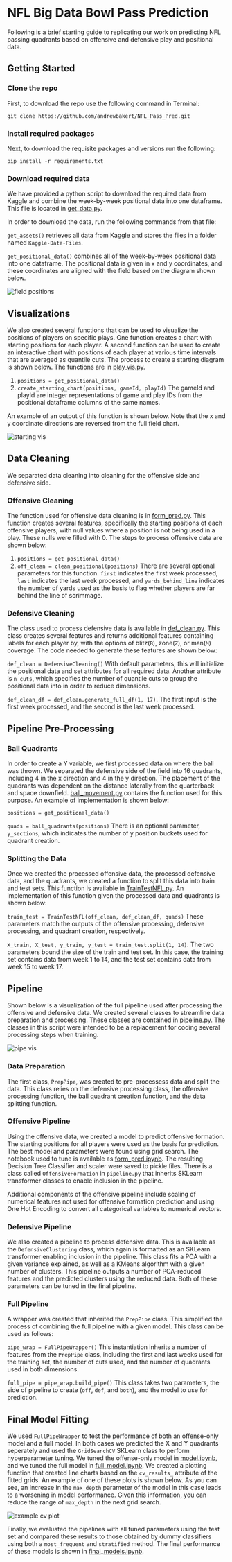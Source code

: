 # NFL Big Data Bowl Pass Prediction

Following is a brief starting guide to replicating our work on predicting NFL passing quadrants based on offensive and defensive play and positional data. 

## Getting Started

### Clone the repo
First, to download the repo use the following command in Terminal: 

`git clone https://github.com/andrewbakert/NFL_Pass_Pred.git`

### Install required packages
Next, to download the requisite packages and versions run the following: 

`pip install -r requirements.txt`

### Download required data
We have provided a python script to download the required data from Kaggle and combine the week-by-week positional data into one dataframe. This file is located in [get_data.py](get_data.py).

In order to download the data, run the following commands from that file:

`get_assets()` retrieves all data from Kaggle and stores the files in a folder named `Kaggle-Data-Files`.

`get_positional_data()` combines all of the week-by-week positional data into one dataframe. The positional data is given in x and y coordinates, and these coordinates are aligned with the field based on the diagram shown below.

![field positions](https://www.googleapis.com/download/storage/v1/b/kaggle-user-content/o/inbox%2F3258%2F820e86013d48faacf33b7a32a15e814c%2FIncreasing%20Dir%20and%20O.png?generation=1572285857588233&alt=media)

## Visualizations
We also created several functions that can be used to visualize the positions of players on specific plays. One function creates a chart with starting positions for each player. A second function can be used to create an interactive chart with positions of each player at various time intervals that are averaged as quantile cuts. The process to create a starting diagram is shown below. The functions are in [play_vis.py](play_vis.py).
1) `positions = get_positional_data()`
2) `create_starting_chart(positions, gameId, playId)` The gameId and playId are integer representations of game and play IDs from the positional dataframe columns of the same names.

An example of an output of this function is shown below. Note that the x and y coordinate directions are reversed from the full field chart.

![starting vis](visualizations/first_play_starting.png)

## Data Cleaning
We separated data cleaning into cleaning for the offensive side and defensive side.

### Offensive Cleaning
The function used for offensive data cleaning is in [form_pred.py](form_pred.py). This function creates several features, specifically the starting positions of each offensive players, with null values where a position is not being used in a play. These nulls were filled with 0. The steps to process offensive data are shown below:
1) `positions = get_positional_data()`
2) `off_clean = clean_positional(positions)` There are several optional parameters for this function. `first` indicates the first week processed, `last` indicates the last week processed, and `yards_behind_line` indicates the number of yards used as the basis to flag whether players are far behind the line of scrimmage.

### Defensive Cleaning
The class used to process defensive data is available in [def_clean.py](def_clean.py). This class creates several features and returns additional features containing labels for each player by, with the options of blitz(`B`), zone(`Z`), or man(`M`) coverage. The code needed to generate these features are shown below:

`def_clean = DefensiveCleaning()` With default parameters, this will initialize the positional data and set attributes for all required data. Another attribute is `n_cuts`, which specifies the number of quantile cuts to group the positional data into in order to reduce dimensions.

`def_clean_df = def_clean.generate_full_df(1, 17)`. The first input is the first week processed, and the second is the last week processed.

## Pipeline Pre-Processing

### Ball Quadrants
In order to create a Y variable, we first processed data on where the ball was thrown. We separated the defensive side of the field into 16 quadrants, including 4 in the x direction and 4 in the y direction. The placement of the quadrants was dependent on the distance laterally from the quarterback and space downfield. [ball_movement.py](ball_movement.py) contains the function used for this purpose. An example of implementation is shown below:

`positions = get_positional_data()`

`quads = ball_quadrants(positions)` There is an optional parameter, `y_sections`, which indicates the number of y position buckets used for quadrant creation.

### Splitting the Data
Once we created the processed offensive data, the processed defensive data, and the quadrants, we created a function to split this data into train and test sets. This function is available in [TrainTestNFL.py](TrainTestNFL.py). An implementation of this function given the processed data and quadrants is shown below:

`train_test = TrainTestNFL(off_clean, def_clean_df, quads)` These parameters match the outputs of the offensive processing, defensive processing, and quadrant creation, respectively.

`X_train, X_test, y_train, y_test = train_test.split(1, 14)`. The two parameters bound the size of the train and test set. In this case, the training set contains data from week 1 to 14, and the test set contains data from week 15 to week 17.

## Pipeline
Shown below is a visualization of the full pipeline used after processing the offensive and defensive data. We created several classes to streamline data preparation and processing. These classes are contained in [pipeline.py](pipeline.py). The classes in this script were intended to be a replacement for coding several processing steps when training. 

![pipe vis](visualizations/final_pipeline_vis.png)

### Data Preparation
The first class, `PrepPipe`, was created to pre-processess data and split the data. This class relies on the defensive processing class, the offensive processing function, the ball quadrant creation function, and the data splitting function.

### Offensive Pipeline
Using the offensive data, we created a model to predict offensive formation. The starting positions for all players were used as the basis for prediction. The best model and parameters were found using grid search. The notebook used to tune is available as [form_pred.ipynb](form_pred.ipynb). The resulting Decision Tree Classifier and scaler were saved to pickle files. There is a class called `OffensiveFormation` in `pipeline.py` that inherits SKLearn transformer classes to enable inclusion in the pipeline. 

Additional components of the offensive pipeline include scaling of numerical features not used for offensive formation prediction and using One Hot Encoding to convert all categorical variables to numerical vectors.

### Defensive Pipeline
We also created a pipeline to process defensive data. This is available as the `DefensiveClustering` class, which again is formatted as an SKLearn transformer enabling inclusion in the pipeline. This class fits a PCA with a given variance explained, as well as a KMeans algorithm with a given number of clusters. This pipeline outputs a number of PCA-reduced features and the predicted clusters using the reduced data. Both of these parameters can be tuned in the final pipeline.

### Full Pipeline
A wrapper was created that inherited the `PrepPipe` class. This simplified the process of combining the full pipeline with a given model. This class can be used as follows:

`pipe_wrap = FullPipeWrapper()` This instantiation inherits a number of features from the `PrepPipe` class, including the first and last weeks used for the training set, the number of cuts used, and the number of quadrants used in both dimensions.

`full_pipe = pipe_wrap.build_pipe()` This class takes two parameters, the side of pipeline to create (`off`, `def`, and `both`), and the model to use for prediction.

## Final Model Fitting
We used `FullPipeWrapper` to test the performance of both an offense-only model and a full model. In both cases we predicted the X and Y quadrants seperately and used the `GridSearchCV` SKLearn class to perform hyperparameter tuning. We tuned the offense-only model in [model.ipynb](model.ipynb), and we tuned the full model in [full_model.ipynb](full_model.ipynb). We created a plotting function that created line charts based on the `cv_results_` attribute of the fitted grids. An example of one of these plots is shown below. As you can see, an increase in the `max_depth` parameter of the model in this case leads to a worsening in model performance. Given this information, you can reduce the range of `max_depth` in the next grid search.

![example cv plot](visualizations/example_split_plot.png)

Finally, we evaluated the pipelines with all tuned parameters using the test set and compared these results to those obtained by dummy classifiers using both a `most_frequent` and `stratified` method. The final performance of these models is shown in [final_models.ipynb](final_models.ipynb).
